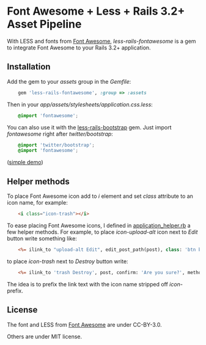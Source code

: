 # Font Awesome + Less + Rails 3.2+ Asset Pipeline

With LESS and fonts from [Font Awesome](http://fortawesome.github.com/Font-Awesome),
*less-rails-fontawesome* is a gem to integrate Font Awesome to your Rails 3.2+ application.


## Installation

Add the gem to your *assets* group in the *Gemfile*:

```ruby
    gem 'less-rails-fontawesome', :group => :assets
```

Then in your *app/assets/stylesheets/application.css.less*:

```css
    @import 'fontawesome';
```

You can also use it with the [less-rails-bootstrap](https://github.com/metaskills/less-rails-bootstrap) gem.
Just import *fontawesome* right after *twitter/bootstrap*:

```css
    @import 'twitter/bootstrap';
    @import 'fontawesome';
```

([simple demo](http://sharp-ocean-6085.herokuapp.com/))


## Helper methods

To place Font Awesome icon add to *i* element and set *class*
attribute to an icon name, for example:

```html
    <i class="icon-trash"></i>
```

To ease placing Font Awesome icons, I defined in
[application_helper.rb](https://github.com/wbzyl/less-rails-fontawesome/blob/master/application_helper.rb)
a few helper methods.
For example, to place *icon-upload-alt* icon next to *Edit* button write something like:

```rhtml
    <%= ilink_to "upload-alt Edit", edit_post_path(post), class: 'btn btn-mini' %>
```

to place *icon-trash* next to *Destroy* button write:

```rhtml
    <%= ilink_to 'trash Destroy', post, confirm: 'Are you sure?', method: :delete, class: 'btn btn-mini btn-danger'%>
```

The idea is to prefix the link text with the icon name stripped off *icon-* prefix.


## License

The font and LESS from [Font Awesome](http://fortawesome.github.com/Font-Awesome) are under CC-BY-3.0.

Others are under MIT license.
